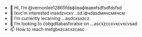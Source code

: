- 👋 Hi, I’m @vernonlee12865fdвфіівафівавяfsdfsdfdsfsd
- 👀 Ixvc’m interested inasdzvcxv ..sd.іфчdasdмячсмячсм
- 🌱 I’m currently lecarning ...asdcxsxzcz
- 💞️ I’m looking to cobgdllabasforatse on ...ascxzccxvxcvxcvsad
- 📫 How to reach mefgbxzcacxzcasc
<!---ascadczxcsdavfvcxv
vernonlee12865/verngdfonlee1286gfd5 cxzis a ✨ special ✨ repozxczxczxcsitory because its `README.md` (this file) appears on your GitHub profile.
You can click the Preview likjnsdfk tocvbcv take a look at your changes.
--->
